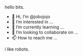 hello bits.

- 👋 Hi, I’m @jobojojo
- 👀 I’m interested in ...
- 🌱 I’m currently learning ...
- 💞️ I’m looking to collaborate on ...
- 📫 How to reach me ...

<!---
jobojojo/jobojojo is a ✨ special ✨ repository because its `README.md` (this file) appears on your GitHub profile.
You can click the Preview link to take a look at your changes.
--->

i like robots.
